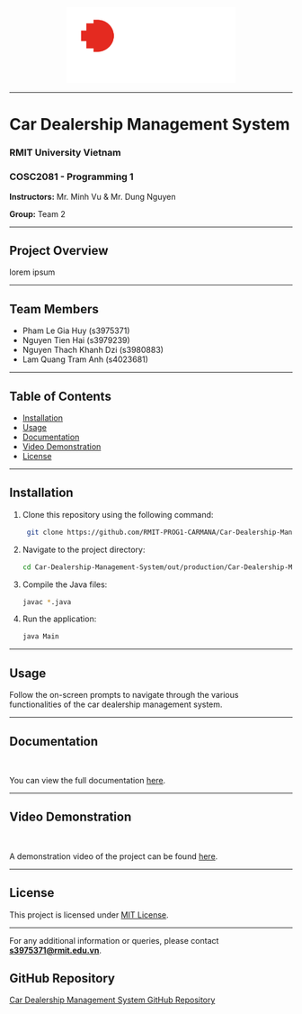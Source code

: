 <p align="center">
  <img src="RMIT_logo/RMIT_University_Logo.png" alt="RMIT Logo" width="300" height="auto">
</p>

<hr>

# Car Dealership Management System
### RMIT University Vietnam
### COSC2081 - Programming 1
**Instructors:** Mr. Minh Vu & Mr. Dung Nguyen

**Group:** Team 2

<hr>

## Project Overview
<p>lorem ipsum</p>

<hr>

## Team Members
- Pham Le Gia Huy (s3975371)
- Nguyen Tien Hai (s3979239)
- Nguyen Thach Khanh Dzi (s3980883)
- Lam Quang Tram Anh (s4023681)

<hr>

## Table of Contents
- [Installation](#installation)
- [Usage](#usage)
- [Documentation](#documentation)
- [Video Demonstration](#video-demonstration)
- [License](#license)

<hr>

<h2 id="installation"> Installation </h2>

1. Clone this repository using the following command:
   ```bash
    git clone https://github.com/RMIT-PROG1-CARMANA/Car-Dealership-Management-System

2. Navigate to the project directory:
   ```bash
   cd Car-Dealership-Management-System/out/production/Car-Dealership-Management-System

3. Compile the Java files:
   ```bash
   javac *.java

4. Run the application:
   ```bash
   java Main

<hr>

<h2 id="usage">Usage</h2>

<p>Follow the on-screen prompts to navigate through the various functionalities of the car dealership management system.</p>

<hr>

<h2 id="documentation">Documentation</h2><br>

You can view the full documentation [here](https://docs.google.com/document/d/1h8TlfPHYGuv-r4O6T3_COMHmVhv3RUYB0CAX34bX7X8/edit).

<hr>

<h2 id="video-demonstration">Video Demonstration</h2><br>

A demonstration video of the project can be found [here](#).

<hr>

<h2 id="license">License</h2>

This project is licensed under [MIT License](LICENSE.md).

<hr>

For any additional information or queries, please contact **s3975371@rmit.edu.vn**.

## GitHub Repository
[Car Dealership Management System GitHub Repository](https://github.com/RMIT-PROG1-CARMANA/Car-Dealership-Management-System)






